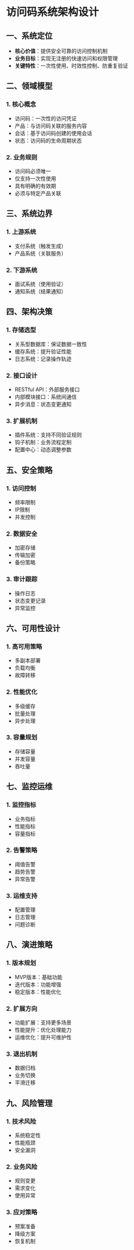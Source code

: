 # 访问码系统架构设计

## 一、系统定位

- **核心价值**：提供安全可靠的访问控制机制
- **业务目标**：实现无注册的快速访问和权限管理
- **关键特性**：一次性使用、时效性控制、防重复验证

## 二、领域模型

### 1. 核心概念
- 访问码：一次性的访问凭证
- 产品：与访问码关联的服务内容
- 会话：基于访问码创建的使用会话
- 状态：访问码的生命周期状态

### 2. 业务规则
- 访问码必须唯一
- 仅支持一次性使用
- 具有明确的有效期
- 必须与特定产品关联

## 三、系统边界

### 1. 上游系统
- 支付系统（触发生成）
- 产品系统（关联服务）

### 2. 下游系统
- 面试系统（使用验证）
- 通知系统（结果通知）

## 四、架构决策

### 1. 存储选型
- 关系型数据库：保证数据一致性
- 缓存系统：提升验证性能
- 日志系统：记录操作轨迹

### 2. 接口设计
- RESTful API：外部服务接口
- 内部模块接口：系统间通信
- 异步消息：状态变更通知

### 3. 扩展机制
- 插件系统：支持不同验证规则
- 钩子机制：业务流程定制
- 配置中心：动态调整参数

## 五、安全策略

### 1. 访问控制
- 频率限制
- IP限制
- 并发控制

### 2. 数据安全
- 加密存储
- 传输加密
- 备份策略

### 3. 审计跟踪
- 操作日志
- 状态变更记录
- 异常监控

## 六、可用性设计

### 1. 高可用策略
- 多副本部署
- 负载均衡
- 故障转移

### 2. 性能优化
- 多级缓存
- 批量处理
- 异步处理

### 3. 容量规划
- 存储容量
- 并发容量
- 吞吐量

## 七、监控运维

### 1. 监控指标
- 业务指标
- 性能指标
- 容量指标

### 2. 告警策略
- 阈值告警
- 趋势告警
- 异常告警

### 3. 运维支持
- 配置管理
- 日志管理
- 问题诊断

## 八、演进策略

### 1. 版本规划
- MVP版本：基础功能
- 迭代版本：功能增强
- 稳定版本：性能优化

### 2. 扩展方向
- 功能扩展：支持更多场景
- 性能提升：优化处理能力
- 运维优化：提升可维护性

### 3. 退出机制
- 数据归档
- 业务切换
- 平滑迁移

## 九、风险管理

### 1. 技术风险
- 系统稳定性
- 性能瓶颈
- 安全漏洞

### 2. 业务风险
- 规则变更
- 需求变化
- 使用异常

### 3. 应对策略
- 预案准备
- 降级方案
- 恢复机制 